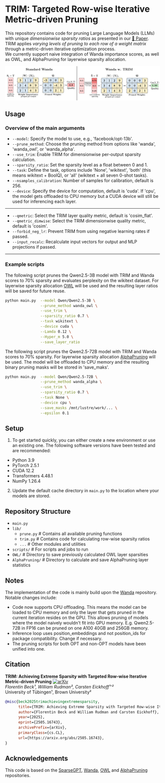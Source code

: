 # TRIM: Targeted Row-wise Iterative Metric-driven Pruning
This repository contains code for pruning Large Language Models (LLMs) with unique *dimensionwise sparsity ratios* as presented in our [📖 Paper](https://arxiv.org/pdf/2505.16743). 
TRIM applies *varying levels of pruning to each row of a weight matrix* through a metric-driven iterative optimization process.  
We currently support naive integration of Wanda importance scores, as well as OWL, and AlphaPruning for layerwise sparsity allocation.

![TRIM Illustration](TRIM_Illustration.png)


## Usage
### Overview of the main arguments
- `--model`: Specify the model to use, e.g., 'facebook/opt-13b'.
- `--prune_method`: Choose the pruning method from options like 'wanda', 'wanda_owl', or 'wanda_alpha'.
- `--use_trim`: Enable TRIM for dimensionwise per-output sparsity calculation.
- `--sparsity_ratio`: Set the sparsity level as a float between 0 and 1.
- `--task`: Define the task, options include 'None', 'wikitext', 'both' (this means wikitext + BoolQ), or 'all' (wikitext + all seven 0-shot tasks).
- `--nsamples_calibration`: Number of samples for calibration, default is 256.
- `--device`: Specify the device for computation, default is 'cuda'. If 'cpu', the model gets offloaded to CPU memory but a CUDA device will still be used for inferencing each layer. 
---
- `--qmetric`: Select the TRIM layer quality metric, default is 'cosim_flat'.
- `--qmetric_dimwise`: Select the TRIM dimensionwise quality metric, default is 'cosim'.
- `--forbid_neg_lr`: Prevent TRIM from using negative learning rates if passed.
- `--input_recalc`: Recalculate input vectors for output and MLP projections if passed.
---
### Example scripts

The following script prunes the Qwen2.5-3B model with TRIM and Wanda scores to 70% sparsity and evaluates perplexity on the wikitext dataset. 
For layerwise sparsity allocation [OWL](https://github.com/luuyin/OWL) will be used and the resulting layer ratios will be saved for future reuse.
```sh
python main.py  --model Qwen/Qwen2.5-3B \
                --prune_method wanda_owl \
                --use_trim \
                --sparsity_ratio 0.7 \
                --task wikitext \
                --device cuda \
                --Lamda 0.12 \
                --Hyper_m 5.0 \
                --save_layer_ratio
```

The following script prunes the Qwen2.5-72B model with TRIM and Wanda scores to 70% sparsity.
For layerwise sparsity allocation  [AlphaPruning](https://github.com/haiquanlu/AlphaPruning) will be used. 
The model will be offloaded to CPU memory and the resulting binary pruning masks will be stored in 'save_maks'.
```sh
python main.py  --model Qwen/Qwen2.5-72B \
                --prune_method wanda_alpha \
                --use_trim \
                --sparsity_ratio 0.7 \
                --task None \
                --device cpu \
                --save_masks /mnt/lustre/work/... \
                --epsilon 0.1
```

## Setup

1. To get started quickly, you can either create a new environment or use an existing one. The following software versions have been tested and are recommended:
- Python 3.9
- PyTorch 2.5.1
- CUDA 12.2
- Transformers 4.48.1
- NumPy 1.26.4

2. Update the default cache directory in `main.py` to the location where your models are stored.

## Repository Structure
- `main.py` 
- `lib/`
  - `prune.py` # Contains all available pruning functions
  - `trim.py` # Contains code for calculating row-wise sparsity ratios
  - `...` # Other modules and utilities
- `scripts/` # For scripts and jobs to run
- `OWL/` # Directory to save previously calculated OWL layer sparsities
- `AlphaPruning/` # Directory to calculate and save AlphaPruning layer statistics

## Notes
The implementation of the code is mainly build upon the [Wanda](https://github.com/locuslab/wanda) repository. Notable changes include:
- Code now supports CPU offloading. This means the model can be loaded to CPU memory and only the layer that gets pruned in the current iteration resides on the GPU.
This allows pruning of models where the model naively wouldn't fit into GPU memory. E.g. Qwen2.5-72B in FP16 can be pruned on one A100 40GB and 256GB memory.
- Inference loop uses position_embeddings and not position_ids for package compatibility. Change if necessary. 
- The pruning scripts for both OPT and non-OPT models have been unified into one.

## Citation
**TRIM: Achieving Extreme Sparsity with Targeted Row-wise Iterative Metric-driven Pruning**  [![arXiv](https://img.shields.io/badge/arXiv-2505.16743-b31b1b.svg)](https://arxiv.org/pdf/2505.16743)   </br>
*Florentin Beck¹, William Rudman², Carsten Eickhoff¹'²*  <br>
University of Tübingen¹, Brown University²   <br>
```bibtex
@misc{beck2025trimachievingextremesparsity,
      title={TRIM: Achieving Extreme Sparsity with Targeted Row-wise Iterative Metric-driven Pruning}, 
      author={Florentin Beck and William Rudman and Carsten Eickhoff},
      year={2025},
      eprint={2505.16743},
      archivePrefix={arXiv},
      primaryClass={cs.CL},
      url={https://arxiv.org/abs/2505.16743}, 
}
```

## Acknowledgements
This code is based on the [SparseGPT](https://github.com/IST-DASLab/sparsegpt), [Wanda](https://github.com/locuslab/wanda), [OWL](https://github.com/luuyin/OWL) and [AlphaPruning](https://github.com/haiquanlu/AlphaPruning) repositories.

